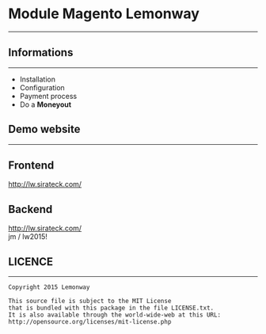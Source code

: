 # Module Magento Lemonway
---
## Informations
---
* Installation
* Configuration
* Payment process
* Do a **Moneyout**

## Demo website
---
## Frontend
http://lw.sirateck.com/
## Backend
http://lw.sirateck.com/  
jm / lw2015!


## LICENCE
---
```
Copyright 2015 Lemonway

This source file is subject to the MIT License
that is bundled with this package in the file LICENSE.txt.
It is also available through the world-wide-web at this URL:
http://opensource.org/licenses/mit-license.php
```

